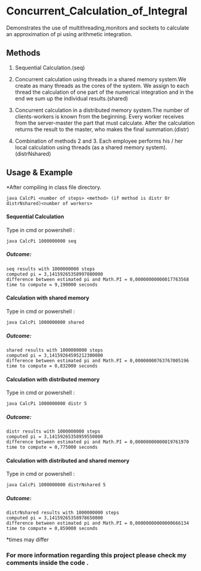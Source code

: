 # Concurrent_Calculation_of_Integral

Demonstrates the use of multithreading,monitors and sockets to calculate an approximation of pi using arithmetic integration.


## Methods 
1. Sequential Calculation.(seq)

2. Concurrent calculation using threads in a shared memory system.We create as many threads as the cores of the system. We assign to each thread the calculation of one part of the numerical integration and in the end we sum up the individual results.(shared)

3. Concurrent calculation in a distributed memory system.The number of clients-workers is known from the beginning. Every worker receives from the server-master the part that must calculate. After the calculation returns the result to the master, who makes the final summation.(distr)

4. Combination of methods 2 and 3. Each employee performs his / her local calculation using threads (as a shared memory system).(distrNshared)

## Usage & Example

*After compiling in class file directory.

```
java CalcPi <number of steps> <method> (if method is distr Or distrNshared)<number of workers>
```

#### Sequential Calculation
Type in cmd or powershell :  

```
java CalcPi 1000000000 seq
```

##### Outcome:

```
seq results with 1000000000 steps
computed pi = 3,14159265358997080000
difference between estimated pi and Math.PI = 0,00000000000017763568
time to compute = 9,190000 seconds
```

#### Calculation with shared memory
Type in cmd or powershell :  

```
java CalcPi 1000000000 shared
```

##### Outcome:

```
shared results with 1000000000 steps
computed pi = 3,14159264595212300000
difference between estimated pi and Math.PI = 0,00000000763767005196
time to compute = 0,832000 seconds
```

#### Calculation with distributed memory
Type in cmd or powershell :  

```
java CalcPi 1000000000 distr 5
```

##### Outcome:

```
distr results with 1000000000 steps
computed pi = 3,14159265358959550000
difference between estimated pi and Math.PI = 0,00000000000019761970
time to compute = 0,775000 seconds
```

#### Calculation with distributed and shared memory
Type in cmd or powershell :  

```
java CalcPi 1000000000 distrNshared 5
```

##### Outcome:

```
distrNshared results with 1000000000 steps
computed pi = 3,14159265358978650000
difference between estimated pi and Math.PI = 0,00000000000000666134
time to compute = 0,859000 seconds
```

*times may differ 
### For more information regarding this project please check my comments inside the code .
